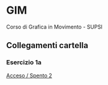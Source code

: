 # GIM
Corso di Grafica in Movimento - SUPSI

## Collegamenti cartella

### Esercizio 1a
[Acceso / Spento 2](https://BassaniMirko.github.io/GIM/Esercizio_1A/template/acceso_spento_2.html)
